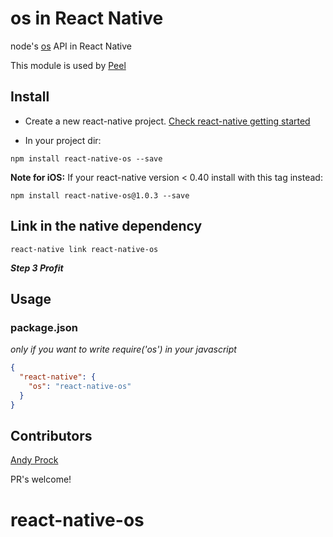 # os in React Native

node's [os](https://nodejs.org/api/os.html) API in React Native

This module is used by [Peel](http://www.peel.com/)

## Install

* Create a new react-native project. [Check react-native getting started](http://facebook.github.io/react-native/docs/getting-started.html#content)

* In your project dir:

```
npm install react-native-os --save
```

__Note for iOS:__ If your react-native version < 0.40 install with this tag instead:
```
npm install react-native-os@1.0.3 --save
```

## Link in the native dependency

```
react-native link react-native-os
```

***Step 3 Profit***

## Usage

### package.json

_only if you want to write require('os') in your javascript_

```json
{
  "react-native": {
    "os": "react-native-os"
  }
}
```

## Contributors

[Andy Prock](https://github.com/aprock)  

PR's welcome!
# react-native-os
